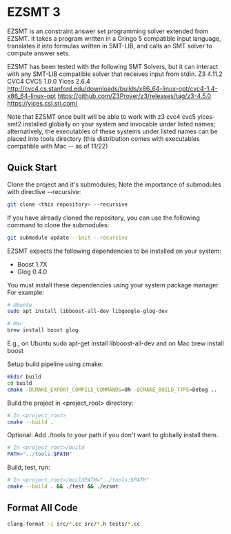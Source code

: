 # EZSMT 3

EZSMT is an constraint answer set programming solver extended from EZSMT. It takes a program written in a Gringo 5 compatible input language, translates it into formulas written in SMT-LIB, and calls an SMT solver to compute answer sets.

EZSMT has been tested with the following SMT Solvers, but it can interact with any SMT-LIB compatible solver that receives input from stdin.
Z3 4.11.2
CVC4
CVC5 1.0.0
Yices 2.6.4
http://cvc4.cs.stanford.edu/downloads/builds/x86_64-linux-opt/cvc4-1.4-x86_64-linux-opt
https://github.com/Z3Prover/z3/releases/tag/z3-4.5.0
https://yices.csl.sri.com/

Note that EZSMT once built will be able to work with 
  z3
  cvc4
  cvc5
  yices-smt2
installed globally on your system and invocable under listed names; alternatively, the executables of these systems under listed names can be placed into tools directory (this distribution comes with executables compatible with Mac -- as of 11/22) 
 

## Quick Start

Clone the project and it's submodules; Note the importance of submodules with directive --recursive:

```sh
git clone <this repository> --recursive
```

If you have already cloned the repository, you can use the following command to clone the submodules:

```sh
git submodule update --init --recursive
```

EZSMT expects the following dependencies to be installed on your system:

- Boost 1.7X
- Glog 0.4.0

You must install these dependencies using your system package manager. For example:

```sh
# Ubuntu
sudo apt install libboost-all-dev libgoogle-glog-dev

# Mac
brew install boost glog
```

E.g., on Ubuntu 
sudo apt-get install libboost-all-dev
and on Mac
brew install boost 


Setup build pipeline using cmake:

```sh
mkdir build
cd build
cmake -DCMAKE_EXPORT_COMPILE_COMMANDS=ON -DCMAKE_BUILD_TYPE=Debug ..
```

Build the project in <project_root> directory:

```sh
# In <project_root>
cmake --build .
```

Optional: Add ./tools to your path if you don't want to globally install them.

```sh
# In <project_root>/build
PATH="../tools:$PATH"
```

Build, test, run:

```sh
# In <project_root>/buildPATH="../tools:$PATH"
cmake --build . && ./test && ./ezsmt
```

## Format All Code

```sh
clang-format -i src/*.cc src/*.h tests/*.cc
```
